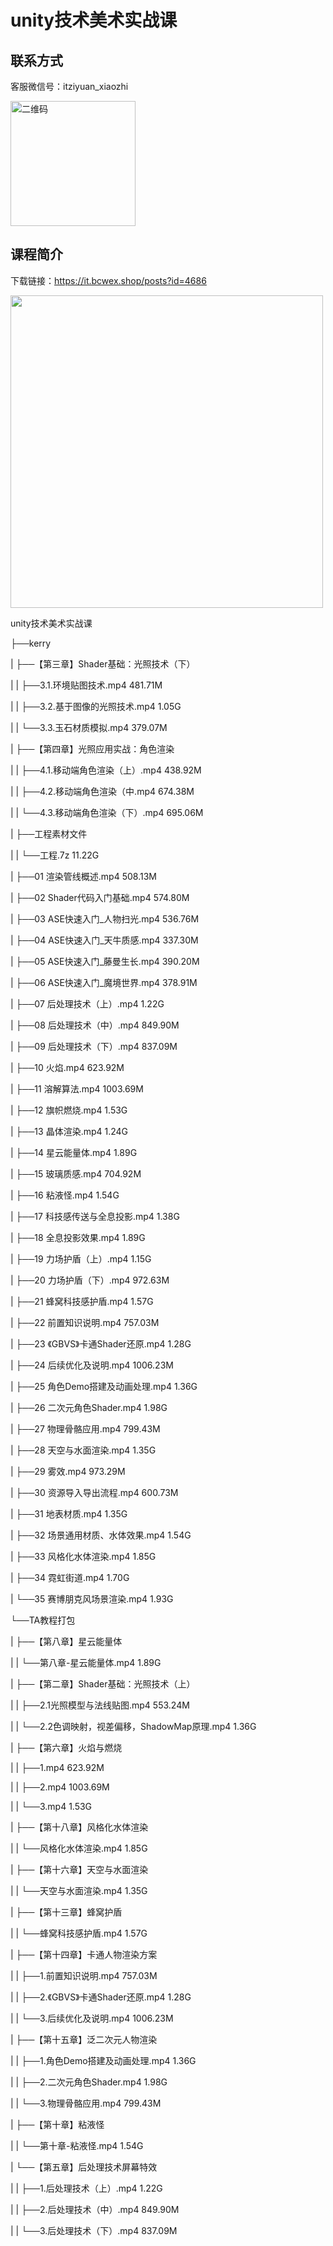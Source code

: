 # unity技术美术实战课

## 联系方式

客服微信号：itziyuan_xiaozhi

<img src="https://ziyuanyun.oss-cn-guangzhou.aliyuncs.com/common/20240614073449/666b82192834a.jpg" width="200" height="200" alt="二维码">

## 课程简介

下载链接：https://it.bcwex.shop/posts?id=4686

<img src="https://ziyuanyun.oss-cn-guangzhou.aliyuncs.com/yun/20241129110410/67492f2a000ec.jpg" width="500" alt="">

  

 unity技术美术实战课

 ├──kerry

 | ├──【第三章】Shader基础：光照技术（下）

 | | ├──3.1.环境贴图技术.mp4 481.71M

 | | ├──3.2.基于图像的光照技术.mp4 1.05G

 | | └──3.3.玉石材质模拟.mp4 379.07M

 | ├──【第四章】光照应用实战：角色渲染

 | | ├──4.1.移动端角色渲染（上）.mp4 438.92M

 | | ├──4.2.移动端角色渲染（中.mp4 674.38M

 | | └──4.3.移动端角色渲染（下）.mp4 695.06M

 | ├──工程素材文件

 | | └──工程.7z 11.22G

 | ├──01 渲染管线概述.mp4 508.13M

 | ├──02 Shader代码入门基础.mp4 574.80M

 | ├──03 ASE快速入门_人物扫光.mp4 536.76M

 | ├──04 ASE快速入门_天牛质感.mp4 337.30M

 | ├──05 ASE快速入门_藤曼生长.mp4 390.20M

 | ├──06 ASE快速入门_魔境世界.mp4 378.91M

 | ├──07 后处理技术（上）.mp4 1.22G

 | ├──08 后处理技术（中）.mp4 849.90M

 | ├──09 后处理技术（下）.mp4 837.09M

 | ├──10 火焰.mp4 623.92M

 | ├──11 溶解算法.mp4 1003.69M

 | ├──12 旗帜燃烧.mp4 1.53G

 | ├──13 晶体渲染.mp4 1.24G

 | ├──14 星云能量体.mp4 1.89G

 | ├──15 玻璃质感.mp4 704.92M

 | ├──16 粘液怪.mp4 1.54G

 | ├──17 科技感传送与全息投影.mp4 1.38G

 | ├──18 全息投影效果.mp4 1.89G

 | ├──19 力场护盾（上）.mp4 1.15G

 | ├──20 力场护盾（下）.mp4 972.63M

 | ├──21 蜂窝科技感护盾.mp4 1.57G

 | ├──22 前置知识说明.mp4 757.03M

 | ├──23 《GBVS》卡通Shader还原.mp4 1.28G

 | ├──24 后续优化及说明.mp4 1006.23M

 | ├──25 角色Demo搭建及动画处理.mp4 1.36G

 | ├──26 二次元角色Shader.mp4 1.98G

 | ├──27 物理骨骼应用.mp4 799.43M

 | ├──28 天空与水面渲染.mp4 1.35G

 | ├──29 雾效.mp4 973.29M

 | ├──30 资源导入导出流程.mp4 600.73M

 | ├──31 地表材质.mp4 1.35G

 | ├──32 场景通用材质、水体效果.mp4 1.54G

 | ├──33 风格化水体渲染.mp4 1.85G

 | ├──34 霓虹街道.mp4 1.70G

 | └──35 赛博朋克风场景渲染.mp4 1.93G

 └──TA教程打包

 | ├──【第八章】星云能量体

 | | └──第八章-星云能量体.mp4 1.89G

 | ├──【第二章】Shader基础：光照技术（上）

 | | ├──2.1光照模型与法线贴图.mp4 553.24M

 | | └──2.2色调映射，视差偏移，ShadowMap原理.mp4 1.36G

 | ├──【第六章】火焰与燃烧

 | | ├──1.mp4 623.92M

 | | ├──2.mp4 1003.69M

 | | └──3.mp4 1.53G

 | ├──【第十八章】风格化水体渲染

 | | └──风格化水体渲染.mp4 1.85G

 | ├──【第十六章】天空与水面渲染

 | | └──天空与水面渲染.mp4 1.35G

 | ├──【第十三章】蜂窝护盾

 | | └──蜂窝科技感护盾.mp4 1.57G

 | ├──【第十四章】卡通人物渲染方案

 | | ├──1.前置知识说明.mp4 757.03M

 | | ├──2.《GBVS》卡通Shader还原.mp4 1.28G

 | | └──3.后续优化及说明.mp4 1006.23M

 | ├──【第十五章】泛二次元人物渲染

 | | ├──1.角色Demo搭建及动画处理.mp4 1.36G

 | | ├──2.二次元角色Shader.mp4 1.98G

 | | └──3.物理骨骼应用.mp4 799.43M

 | ├──【第十章】粘液怪

 | | └──第十章-粘液怪.mp4 1.54G

 | └──【第五章】后处理技术屏幕特效

 | | ├──1.后处理技术（上）.mp4 1.22G

 | | ├──2.后处理技术（中）.mp4 849.90M

 | | └──3.后处理技术（下）.mp4 837.09M

  